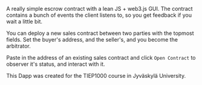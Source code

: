 A really simple escrow contract with a lean JS + web3.js GUI.
The contract contains a bunch of events the client listens to, so you get feedback if you wait a little bit.

You can deploy a new sales contract between two parties with the topmost fields. Set the buyer's address, and the seller's, and you become the arbitrator.

Paste in the address of an existing sales contract and click `Open Contract` to observer it's status, and interact with it.

This Dapp was created for the TIEP1000 course in Jyväskylä University.
